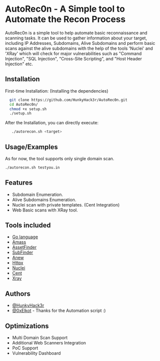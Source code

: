 
# AutoRec0n - A Simple tool to Automate the Recon Process

AutoRec0n is a simple tool to help automate basic reconnaissance and scanning tasks. It can be used to gather information about your target, including IP Addresses, Subdomains, Alive Subdomains and perform basic scans against the alive subdomains with the help of the tools 'Nuclei' and 'XRay' which will check for major vulnerabilities such as "Command Injection", "SQL Injection", "Cross-Site Scripting", and "Host Header Injection" etc.


## Installation

First-time Installation: (Installing the dependencies)
```bash
  git clone https://github.com/HunkyHack3r/AutoRec0n.git
  cd AutoRec0n/
  chmod +x setup.sh
  ./setup.sh
```
After the Installation, you can directly execute:

```bash
   ./autorecon.sh <target>
```
## Usage/Examples

As for now, the tool supports only single domain scan.
```bash
./autorecon.sh testyou.in
```

## Features

- Subdomain Enumeration.
- Alive Subdomains Enumeration.
- Nuclei scan with private templates. (Cent Integration)
- Web Basic scans with XRay tool.



## Tools included
- [Go language](https://golangdocs.com/install-go-linux)
- [Amass](https://github.com/OWASP/Amass)
- [AssetFinder](https://github.com/tomnomnom/assetfinder)
- [SubFinder](https://github.com/projectdiscovery/subfinder)
- [Anew](https://github.com/tomnomnom/anew)
- [Httpx](https://github.com/projectdiscovery/httpx)
- [Nuclei](https://github.com/projectdiscovery/nuclei)
- [Cent](https://github.com/xm1k3/cent)
- [Xray](https://github.com/chaitin/xray)
## Authors

- [@HunkyHack3r](https://github.com/HunkyHack3r)
- [@0xElkot](https://github.com/0xElkot) - Thanks for the Automation script :)


## Optimizations

- Multi Domain Scan Support
- Additional Web Scanners Integration
- PoC Support
- Vulnerability Dashboard